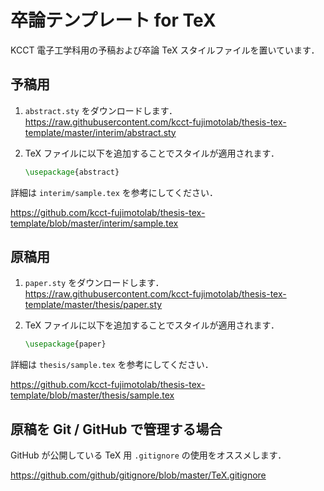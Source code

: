# 卒論テンプレート for TeX
KCCT 電子工学科用の予稿および卒論 TeX スタイルファイルを置いています．

## 予稿用

1. `abstract.sty` をダウンロードします．  
    https://raw.githubusercontent.com/kcct-fujimotolab/thesis-tex-template/master/interim/abstract.sty

2. TeX ファイルに以下を追加することでスタイルが適用されます．
    ```tex
    \usepackage{abstract}
    ```

詳細は `interim/sample.tex` を参考にしてください．

https://github.com/kcct-fujimotolab/thesis-tex-template/blob/master/interim/sample.tex

## 原稿用

1. `paper.sty` をダウンロードします．  
    https://raw.githubusercontent.com/kcct-fujimotolab/thesis-tex-template/master/thesis/paper.sty

2. TeX ファイルに以下を追加することでスタイルが適用されます．
    ```tex
    \usepackage{paper}
    ```

詳細は `thesis/sample.tex` を参考にしてください．

https://github.com/kcct-fujimotolab/thesis-tex-template/blob/master/thesis/sample.tex

## 原稿を Git / GitHub で管理する場合
GitHub が公開している TeX 用 `.gitignore` の使用をオススメします．

https://github.com/github/gitignore/blob/master/TeX.gitignore
